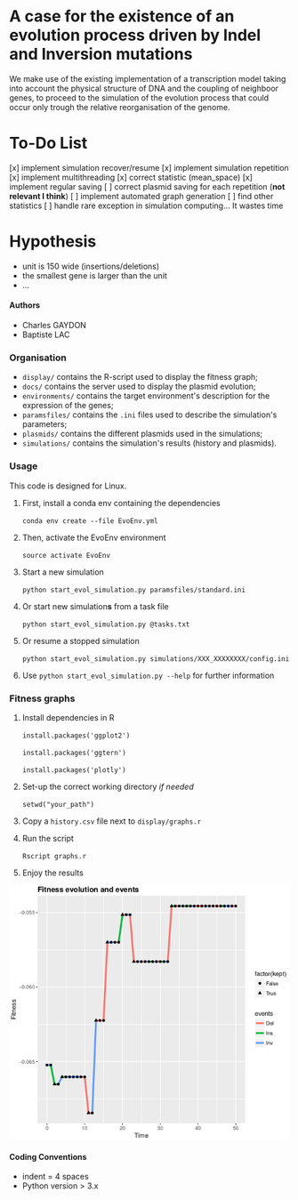 

# A case for the existence of an evolution process driven by Indel and Inversion mutations

We make use of the existing implementation of a transcription model taking into account
the physical structure of DNA and the coupling of neighboor genes, to proceed to the simulation
of the evolution process that could occur only trough the relative reorganisation of the genome.

# To-Do List

[x] implement simulation recover/resume
[x] implement simulation repetition
[x] implement multithreading
[x] correct statistic (mean_space)
[x] implement regular saving
[ ] correct plasmid saving for each repetition (**not relevant I think**)
[ ] implement automated graph generation
[ ] find other statistics
[ ] handle rare exception in simulation computing... It wastes time

# Hypothesis

- unit is 150 wide (insertions/deletions)
- the smallest gene is larger than the unit
- ...

#### Authors

- Charles GAYDON
- Baptiste LAC

### Organisation

- `display/` contains the R-script used to display the fitness graph;
- `docs/` contains the server used to display the plasmid evolution;
- `environments/` contains the target environment's description for the expression of the genes;
- `paramsfiles/` contains the `.ini` files used to describe the simulation's parameters;
- `plasmids/` contains the different plasmids used in the simulations;
- `simulations/` contains the simulation's results (history and plasmids).

### Usage

This code is designed for Linux. 

1. First, install a conda env containing the dependencies

	`conda env create --file EvoEnv.yml`

2. Then, activate the EvoEnv environment

	`source activate EvoEnv`

3. Start a new simulation
	
	`python start_evol_simulation.py paramsfiles/standard.ini`
	
4. Or start new simulation**s** from a task file
	
	`python start_evol_simulation.py @tasks.txt`
	
4. Or resume a stopped simulation

	`python start_evol_simulation.py simulations/XXX_XXXXXXXX/config.ini`

5. Use `python start_evol_simulation.py --help` for further information

### Fitness graphs

1. Install dependencies in R

	`install.packages('ggplot2')`
	
	`install.packages('ggtern')`
	
	`install.packages('plotly')`
	

2. Set-up the correct working directory _if needed_

	`setwd("your_path")`

3. Copy a `history.csv` file next to `display/graphs.r`

4. Run the script 

	`Rscript graphs.r`

5. Enjoy the results

![a fitness graph](https://github.com/CharlesGaydon/Evolution-Simulation/blob/master/display/example_graph.png)

#### Coding Conventions

- indent = 4 spaces
- Python version > 3.x
